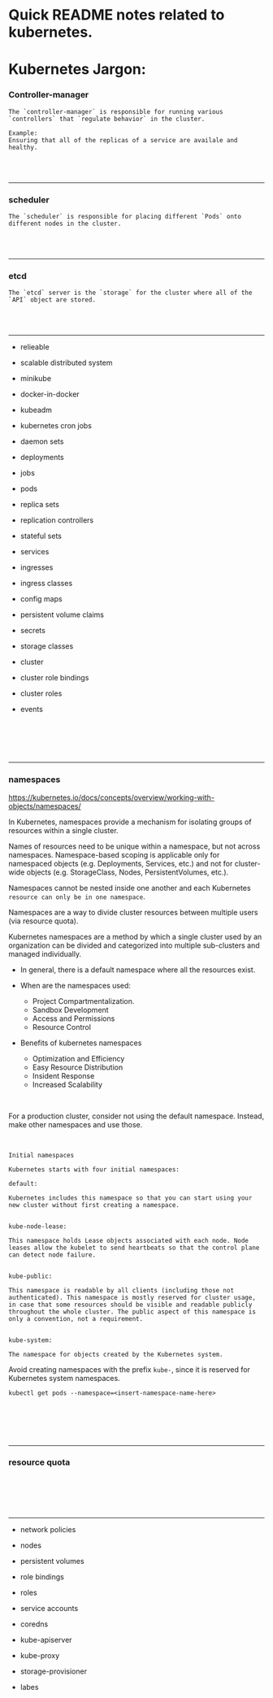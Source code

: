 # Quick README notes related to kubernetes.

# Kubernetes Jargon:

### Controller-manager

```
The `controller-manager` is responsible for running various `controllers` that `regulate behavior` in the cluster.

Example: 
Ensuring that all of the replicas of a service are availale and healthy.
```

<br>
<br>

---



### scheduler

```
The `scheduler` is responsible for placing different `Pods` onto different nodes in the cluster.
```


<br>
<br>

---

### etcd

```
The `etcd` server is the `storage` for the cluster where all of the `API` object are stored.
```

<br>
<br>

---








- relieable

- scalable distributed system

- minikube

- docker-in-docker

- kubeadm

- kubernetes cron jobs

- daemon sets

- deployments

- jobs

- pods

- replica sets

- replication controllers

- stateful sets

- services

- ingresses

- ingress classes

- config maps

- persistent volume claims

- secrets

- storage classes

- cluster

- cluster role bindings

- cluster roles

- events


<br>
<br>
<br>
<br>

---


### namespaces

https://kubernetes.io/docs/concepts/overview/working-with-objects/namespaces/


In Kubernetes, namespaces provide a mechanism for isolating groups of resources within a single cluster. 

Names of resources need to be unique within a namespace, but not across namespaces. Namespace-based scoping is applicable only for namespaced objects (e.g. Deployments, Services, etc.) and not for cluster-wide objects (e.g. StorageClass, Nodes, PersistentVolumes, etc.).

Namespaces cannot be nested inside one another and each Kubernetes `resource can only be in one namespace`.

Namespaces are a way to divide cluster resources between multiple users (via resource quota).

Kubernetes namespaces are a method by which a single cluster used by an organization can be divided and categorized into multiple sub-clusters and managed individually.

- In general, there is a default namespace where all the resources exist.

- When are the namespaces used:
    - Project Compartmentalization.
    - Sandbox Development
    - Access and Permissions
    - Resource Control

- Benefits of kubernetes namespaces
    - Optimization and Efficiency
    - Easy Resource Distribution
    - Insident Response
    - Increased Scalability

<br>

For a production cluster, consider not using the default namespace. Instead, make other namespaces and use those.

<br>


`Initial namespaces`

```
Kubernetes starts with four initial namespaces:

default:

Kubernetes includes this namespace so that you can start using your new cluster without first creating a namespace.


kube-node-lease:

This namespace holds Lease objects associated with each node. Node leases allow the kubelet to send heartbeats so that the control plane can detect node failure.


kube-public:

This namespace is readable by all clients (including those not authenticated). This namespace is mostly reserved for cluster usage, in case that some resources should be visible and readable publicly throughout the whole cluster. The public aspect of this namespace is only a convention, not a requirement.


kube-system:

The namespace for objects created by the Kubernetes system.

```

Avoid creating namespaces with the prefix `kube-`, since it is reserved for Kubernetes system namespaces.

```
kubectl get pods --namespace=<insert-namespace-name-here>
```


<br>
<br>
<br>
<br>

---

### resource quota








<br>
<br>
<br>
<br>

---

- network policies

- nodes

- persistent volumes

- role bindings

- roles

- service accounts

- coredns

- kube-apiserver

- kube-proxy

- storage-provisioner

- labes





